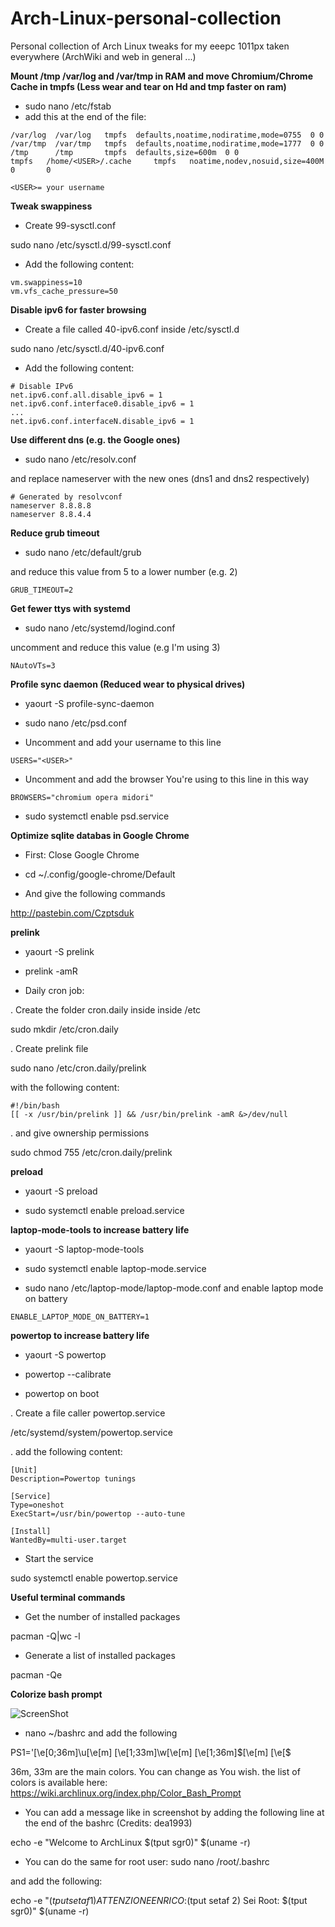 Arch-Linux-personal-collection
=====================================

Personal collection of Arch Linux tweaks for my eeepc 1011px taken everywhere (ArchWiki and web in general ...)


**Mount /tmp /var/log and /var/tmp in RAM and move Chromium/Chrome Cache in tmpfs (Less wear and tear on Hd and tmp faster on ram)**

- sudo nano /etc/fstab
- add this at the end of the file:
```
/var/log  /var/log   tmpfs  defaults,noatime,nodiratime,mode=0755  0 0
/var/tmp  /var/tmp   tmpfs  defaults,noatime,nodiratime,mode=1777  0 0
/tmp      /tmp       tmpfs  defaults,size=600m  0 0
tmpfs   /home/<USER>/.cache     tmpfs   noatime,nodev,nosuid,size=400M  0       0

<USER>= your username
```

**Tweak swappiness**

- Create 99-sysctl.conf

sudo nano /etc/sysctl.d/99-sysctl.conf

- Add the following content:
```
vm.swappiness=10 
vm.vfs_cache_pressure=50
```

**Disable ipv6 for faster browsing**

- Create a file called 40-ipv6.conf inside /etc/sysctl.d 

sudo nano /etc/sysctl.d/40-ipv6.conf

- Add the following content:
```
# Disable IPv6
net.ipv6.conf.all.disable_ipv6 = 1 
net.ipv6.conf.interface0.disable_ipv6 = 1
...
net.ipv6.conf.interfaceN.disable_ipv6 = 1
``` 

**Use different dns (e.g. the Google ones)**

- sudo nano /etc/resolv.conf 

and replace nameserver with the new ones (dns1 and dns2 respectively)
```
# Generated by resolvconf
nameserver 8.8.8.8
nameserver 8.8.4.4
```

**Reduce grub timeout**

- sudo nano /etc/default/grub

and reduce this value from 5 to a lower number (e.g. 2)
```
GRUB_TIMEOUT=2
```

**Get fewer ttys with systemd**

- sudo nano /etc/systemd/logind.conf

uncomment and reduce this value (e.g I'm using 3)
```
NAutoVTs=3
```


**Profile sync daemon (Reduced wear to physical drives)**

- yaourt -S profile-sync-daemon

- sudo nano /etc/psd.conf

- Uncomment and add your username to this line
```
USERS="<USER>"
```
- Uncomment and add the browser You're using to this line in this way
```
BROWSERS="chromium opera midori"
```
- sudo systemctl enable psd.service

**Optimize sqlite databas in Google Chrome**

- First: Close Google Chrome

- cd ~/.config/google-chrome/Default

- And give the following commands

http://pastebin.com/Czptsduk

**prelink**

- yaourt -S prelink

- prelink -amR

- Daily cron job:

. Create the folder cron.daily inside inside /etc

sudo mkdir /etc/cron.daily

. Create prelink file 

sudo nano /etc/cron.daily/prelink

with the following content:
```
#!/bin/bash
[[ -x /usr/bin/prelink ]] && /usr/bin/prelink -amR &>/dev/null
```
. and give ownership permissions

sudo chmod 755 /etc/cron.daily/prelink


**preload**

- yaourt -S preload

- sudo systemctl enable preload.service


**laptop-mode-tools to increase battery life**

- yaourt -S laptop-mode-tools 

- sudo systemctl enable laptop-mode.service

- sudo nano /etc/laptop-mode/laptop-mode.conf and enable laptop mode on battery
```
ENABLE_LAPTOP_MODE_ON_BATTERY=1
```

**powertop to increase battery life**

- yaourt -S powertop

- powertop --calibrate

- powertop on boot

. Create a file caller powertop.service

/etc/systemd/system/powertop.service

. add the following content:
```
[Unit]
Description=Powertop tunings

[Service]
Type=oneshot
ExecStart=/usr/bin/powertop --auto-tune

[Install]
WantedBy=multi-user.target
```
- Start the service

sudo systemctl enable powertop.service


**Useful terminal commands**

- Get the number of installed packages

pacman -Q|wc -l

- Generate a list of installed packages

pacman -Qe


**Colorize bash prompt**

![ScreenShot](http://s12.postimg.org/rziaubfe5/Istantanea_2015_05_17_11_02_34.png{url})

- nano ~/bashrc and add the following

PS1='\[\e[0;36m\]\u\[\e[m\] \[\e[1;33m\]\w\[\e[m\] \[\e[1;36m\]\$\[\e[m\] \[\e[$

36m, 33m are the main colors. You can change as You wish.
the list of colors is available here: https://wiki.archlinux.org/index.php/Color_Bash_Prompt

- You can add a message like in screenshot by adding the following line at the end of the bashrc (Credits: dea1993)

echo -e "Welcome to ArchLinux $(tput sgr0)" $(uname -r)

- You can do the same for root user: sudo nano /root/.bashrc

and add the following:

echo -e "$(tput setaf 1)ATTENZIONE ENRICO:$(tput setaf 2) Sei Root: $(tput sgr0)" $(uname -r)





